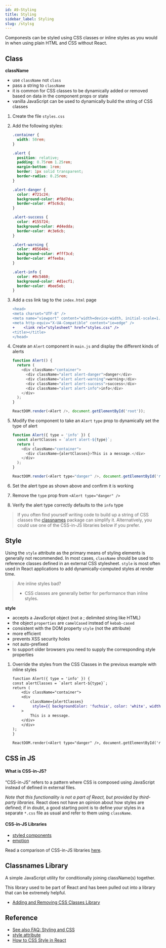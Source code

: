 ```yaml
---
id: A9-Styling
title: Styling
sidebar_label: Styling
slug: /stylsg
---
```


Componests can be styled using CSS classes or inline styles as you would in when using plain HTML and CSS without React.

## Class

**className**

- use `className` not `class`
- pass a string to `className`
- it is common for CSS classes to be dynamically added or removed based on data in the component props or state
- vanilla JavaScript can be used to dynamically build the string of CSS classes

1. Create the file `styles.css`
2. Add the following styles:

   ```css
   .container {
     width: 50rem;
   }

   .alert {
     position: relative;
     padding: 0.75rem 1.25rem;
     margin-bottom: 1rem;
     border: 1px solid transparent;
     border-radius: 0.25rem;
   }

   .alert-danger {
     color: #721c24;
     background-color: #f8d7da;
     border-color: #f5c6cb;
   }

   .alert-success {
     color: #155724;
     background-color: #d4edda;
     border-color: #c3e6cb;
   }

   .alert-warning {
     color: #856404;
     background-color: #fff3cd;
     border-color: #ffeeba;
   }

   .alert-info {
     color: #0c5460;
     background-color: #d1ecf1;
     border-color: #bee5eb;
   }
   ```

3) Add a css link tag to the `index.html` page

   ```diff
   <head>
   <meta charset="UTF-8" />
   <meta name="viewport" content="width=device-width, initial-scale=1.0" />
   <meta http-equiv="X-UA-Compatible" content="ie=edge" />
   +    <link rel="stylesheet" href="styles.css" />
   <title></title>
   </head>
   ```

4. Create an `Alert` component in `main.js` and display the different kinds of alerts

   ```js
   function Alert() {
     return (
       <div className="container">
         <div className="alert alert-danger">danger</div>
         <div className="alert alert-warning">warning</div>
         <div className="alert alert-success">success</div>
         <div className="alert alert-info">info</div>
       </div>
     );
   }

   ReactDOM.render(<Alert />, document.getElementById('root'));
   ```

5. Modify the component to take an `Alert` `type` prop to dynamically set the type of alert

   ```js
   function Alert({ type = 'info' }) {
     const alertClasses = `alert alert-${type}`;
     return (
       <div className="container">
         <div className={alertClasses}>This is a message.</div>
       </div>
     );
   }

   ReactDOM.render(<Alert type="danger" />, document.getElementById('root'));
   ```

6. Set the alert type as shown above and confirm it is working
7. Remove the `type` prop from `<Alert type="danger" />`
8. Verify the alert type correctly defaults to the `info` type

> If you often find yourself writing code to build up a string of CSS classes the [classnames](https://www.npmjs.com/package/classnames#usage-with-reactjs) package can simplify it. Alternatively, you could use one of the CSS-in-JS libraries below if you prefer.

## Style

Using the `style` attribute as the primary means of styling elements is generally not recommended. In most cases, `className` should be used to reference classes defined in an external CSS stylesheet. `style` is most often used in React applications to add dynamically-computed styles at render time.

> Are inline styles bad?
>
> - CSS classes are generally better for performance than inline styles.

**style**

- accepts a JavaScript object (not a ; delimited string like HTML)
- the object `properties` are `camelCased` instead of `kebab-cased`
- consistent with the DOM property `style` (not the attribute)
- more efficient
- prevents XSS security holes
- not auto-prefixed
- to support older browsers you need to supply the corresponding style properties

1. Override the styles from the CSS Classes in the previous example with inline styles

   ```diff
   function Alert({ type = 'info' }) {
   const alertClasses = `alert alert-${type}`;
   return (
       <div className="container">
       <div
           className={alertClasses}
   +        style={{ backgroundColor: 'fuchsia', color: 'white', width: 50 }}
       >
           This is a message.
       </div>
       </div>
   );
   }

   ReactDOM.render(<Alert type="danger" />, document.getElementById('root'));
   ```

## CSS in JS

#### What is CSS-in-JS?

“CSS-in-JS” refers to a pattern where CSS is composed using JavaScript instead of defined in external files.

_Note that this functionality is not a part of React, but provided by third-party libraries._ React does not have an opinion about how styles are defined; if in doubt, a good starting point is to define your styles in a separate `*.css` file as usual and refer to them using `className`.

#### CSS-in-JS Libraries

- [styled components](https://www.styled-components.com/)
- [emotion](https://emotion.sh)

Read a comparison of CSS-in-JS libraries [here](https://github.com/MicheleBertoli/css-in-js).

## Classnames Library

A simple JavaScript utility for conditionally joining className(s) together.

This library used to be part of React and has been pulled out into a library that can be extremely helpful.

- [Adding and Removing CSS Classes Library](https://www.npmjs.com/package/classnames#usage-with-reactjs)

## Reference

- [See also FAQ: Styling and CSS](https://reactjs.org/docs/faq-styling.html)
- [style attribute](https://reactjs.org/docs/dom-elements.html#style)
- [How to CSS Style in React](https://www.robinwieruch.de/react-css-styling)
